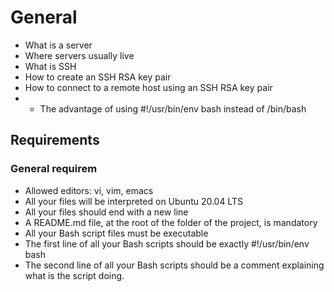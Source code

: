 # General

* What is a server
* Where servers usually live
* What is SSH
* How to create an SSH RSA key pair
* How to connect to a remote host using an SSH RSA key pair
* * The advantage of using #!/usr/bin/env bash instead of /bin/bash

## Requirements

### General requirem

* Allowed editors: vi, vim, emacs
* All your files will be interpreted on Ubuntu 20.04 LTS
* All your files should end with a new line
* A README.md file, at the root of the folder of the project, is mandatory
* All your Bash script files must be executable
* The first line of all your Bash scripts should be exactly #!/usr/bin/env bash
* The second line of all your Bash scripts should be a comment explaining what is the script doing.


